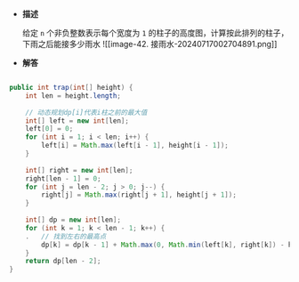 
-  **描述**

	给定 `n` 个非负整数表示每个宽度为 `1` 的柱子的高度图，计算按此排列的柱子，下雨之后能接多少雨水
	![[image-42. 接雨水-20240717002704891.png]]


-  **解答**

```java

public int trap(int[] height) {  
    int len = height.length;
      
    // 动态规划dp[i]代表i柱之前的最大值  
    int[] left = new int[len];  
    left[0] = 0;  
    for (int i = 1; i < len; i++) {  
        left[i] = Math.max(left[i - 1], height[i - 1]);  
    }  
  
    int[] right = new int[len];  
    right[len - 1] = 0;  
    for (int j = len - 2; j > 0; j--) {  
        right[j] = Math.max(right[j + 1], height[j + 1]);  
    }  
  
    int[] dp = new int[len];  
    for (int k = 1; k < len - 1; k++) {  
    .   // 找到左右的最高点
        dp[k] = dp[k - 1] + Math.max(0, Math.min(left[k], right[k]) - height[k]);  
    }  
    return dp[len - 2];  
}

```

